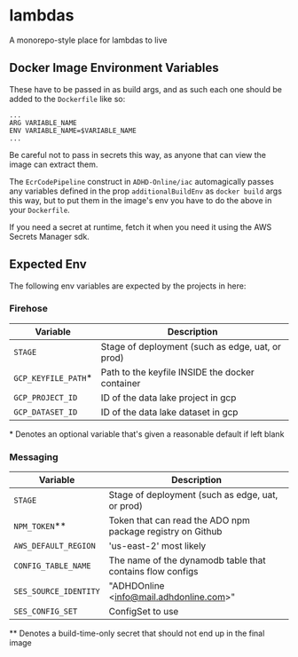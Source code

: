 # lambdas

A monorepo-style place for lambdas to live

## Docker Image Environment Variables

These have to be passed in as build args, and as such each one should be added
to the `Dockerfile` like so:

```
...
ARG VARIABLE_NAME
ENV VARIABLE_NAME=$VARIABLE_NAME
...
```

Be careful not to pass in secrets this way, as anyone that can view the image
can extract them.

The `EcrCodePipeline` construct in `ADHD-Online/iac` automagically passes
any variables defined in the prop `additionalBuildEnv` as `docker build` args
this way, but to put them in the image's env you have to do the above in your
`Dockerfile`.

If you need a secret at runtime, fetch it when you need it using the AWS
Secrets Manager sdk.

## Expected Env

The following env variables are expected by the projects in here:

### Firehose

| Variable             | Description
| --------             | -----------
| `STAGE`              | Stage of deployment (such as edge, uat, or prod)
| `GCP_KEYFILE_PATH`\* | Path to the keyfile INSIDE the docker container
| `GCP_PROJECT_ID`     | ID of the data lake project in gcp
| `GCP_DATASET_ID`     | ID of the data lake dataset in gcp

\* Denotes an optional variable that's given a reasonable default if left blank

### Messaging

| Variable               | Description
| --------               | -----------
| `STAGE`                | Stage of deployment (such as edge, uat, or prod)
| `NPM_TOKEN`\*\*        | Token that can read the ADO npm package registry on Github
| `AWS_DEFAULT_REGION`   | 'us-east-2' most likely
| `CONFIG_TABLE_NAME`    | The name of the dynamodb table that contains flow configs
| `SES_SOURCE_IDENTITY`  | "ADHDOnline &lt;info@mail.adhdonline.com&gt;"
| `SES_CONFIG_SET`       | ConfigSet to use

\*\* Denotes a build-time-only secret that should not end up in the final image

